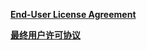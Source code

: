 
**[End-User License Agreement](/EULA#end-user-license-agreement)**

**[最终用户许可协议](/EULA#最终用户许可协议)**
